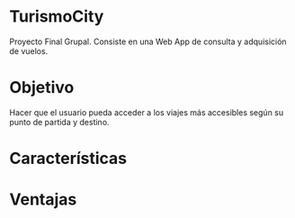 # TurismoCity
Proyecto Final Grupal. Consiste en una Web App de consulta y adquisición de vuelos.

# Objetivo
Hacer que el usuario pueda acceder a los viajes más accesibles según su punto de partida y destino.

# Características

# Ventajas